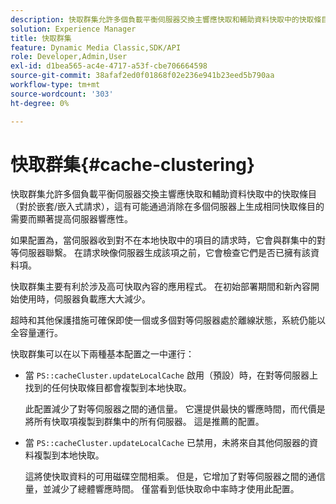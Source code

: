 ```yaml
---
description: 快取群集允許多個負載平衡伺服器交換主響應快取和輔助資料快取中的快取條目（對於嵌套/嵌入式請求），這有可能通過消除在多個伺服器上生成相同快取條目的需要而顯著提高伺服器響應性。
solution: Experience Manager
title: 快取群集
feature: Dynamic Media Classic,SDK/API
role: Developer,Admin,User
exl-id: d1bea565-ac4e-4717-a53f-cbe706664598
source-git-commit: 38afaf2ed0f01868f02e236e941b23eed5b790aa
workflow-type: tm+mt
source-wordcount: '303'
ht-degree: 0%

---
```


# 快取群集{#cache-clustering}

快取群集允許多個負載平衡伺服器交換主響應快取和輔助資料快取中的快取條目（對於嵌套/嵌入式請求），這有可能通過消除在多個伺服器上生成相同快取條目的需要而顯著提高伺服器響應性。

如果配置為，當伺服器收到對不在本地快取中的項目的請求時，它會與群集中的對等伺服器聯繫。 在請求映像伺服器生成該項之前，它會檢查它們是否已擁有該資料項。

快取群集主要有利於涉及高可快取內容的應用程式。 在初始部署期間和新內容開始使用時，伺服器負載應大大減少。

超時和其他保護措施可確保即使一個或多個對等伺服器處於離線狀態，系統仍能以全容量運行。

快取群集可以在以下兩種基本配置之一中運行：

* 當 `PS::cacheCluster.updateLocalCache` 啟用（預設）時，在對等伺服器上找到的任何快取條目都會複製到本地快取。

   此配置減少了對等伺服器之間的通信量。 它還提供最快的響應時間，而代價是將所有快取項複製到群集中的所有伺服器。 這是推薦的配置。

* 當 `PS::cacheCluster.updateLocalCache` 已禁用，未將來自其他伺服器的資料複製到本地快取。

   這將使快取資料的可用磁碟空間相乘。 但是，它增加了對等伺服器之間的通信量，並減少了總體響應時間。 僅當看到低快取命中率時才使用此配置。
